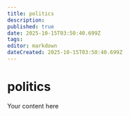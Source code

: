 ```yaml
---
title: politics
description: 
published: true
date: 2025-10-15T03:50:40.699Z
tags: 
editor: markdown
dateCreated: 2025-10-15T03:50:40.699Z
---
```


# politics
Your content here